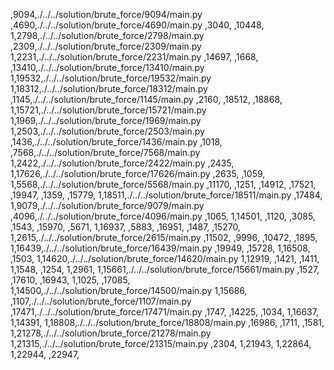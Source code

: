 ,9094,./../../solution/brute_force/9094/main.py
,4690,./../../solution/brute_force/4690/main.py
,3040,
,10448,
1,2798,./../../solution/brute_force/2798/main.py
,2309,./../../solution/brute_force/2309/main.py
1,2231,./../../solution/brute_force/2231/main.py
,14697,
,1668,
,13410,./../../solution/brute_force/13410/main.py
1,19532,./../../solution/brute_force/19532/main.py
1,18312,./../../solution/brute_force/18312/main.py
,1145,./../../solution/brute_force/1145/main.py
,2160,
,18512,
,18868,
1,15721,./../../solution/brute_force/15721/main.py
1,1969,./../../solution/brute_force/1969/main.py
1,2503,./../../solution/brute_force/2503/main.py
,1436,./../../solution/brute_force/1436/main.py
,1018,
,7568,./../../solution/brute_force/7568/main.py
1,2422,./../../solution/brute_force/2422/main.py
,2435,
1,17626,./../../solution/brute_force/17626/main.py
,2635,
,1059,
1,5568,./../../solution/brute_force/5568/main.py
,11170,
,1251,
,14912,
,17521,
,19947,
,1359,
,15779,
1,18511,./../../solution/brute_force/18511/main.py
,17484,
1,9079,./../../solution/brute_force/9079/main.py
,4096,./../../solution/brute_force/4096/main.py
,1065,
1,14501,
,1120,
,3085,
,1543,
,15970,
,5671,
1,16937,
,5883,
,16951,
,1487,
,15270,
1,2615,./../../solution/brute_force/2615/main.py
,11502,
,9996,
,10472,
,1895,
1,16439,./../../solution/brute_force/16439/main.py
,19949,
,15728,
1,16508,
,1503,
1,14620,./../../solution/brute_force/14620/main.py
1,12919,
,1421,
,1411,
1,1548,
,1254,
1,2961,
1,15661,./../../solution/brute_force/15661/main.py
,1527,
,17610,
,16943,
1,1025,
,17085,
1,14500,./../../solution/brute_force/14500/main.py
1,15686,
,1107,./../../solution/brute_force/1107/main.py
,17471,./../../solution/brute_force/17471/main.py
,1747,
,14225,
,1034,
1,16637,
1,14391,
1,18808,./../../solution/brute_force/18808/main.py
,16986,
,1711,
,1581,
1,21278,./../../solution/brute_force/21278/main.py
1,21315,./../../solution/brute_force/21315/main.py
,2304,
1,21943,
1,22864,
1,22944,
,22947,
